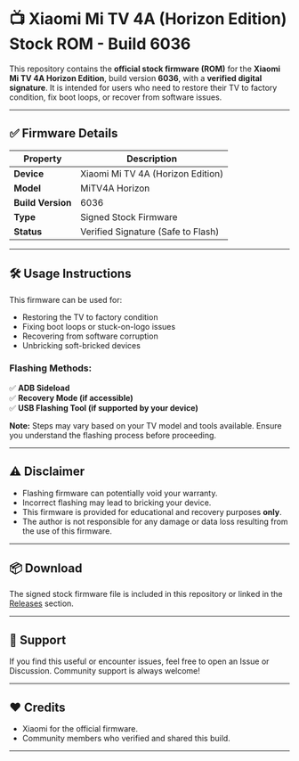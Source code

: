 # 📺 Xiaomi Mi TV 4A (Horizon Edition) Stock ROM - Build 6036

This repository contains the **official stock firmware (ROM)** for the **Xiaomi Mi TV 4A Horizon Edition**, build version **6036**, with a **verified digital signature**. It is intended for users who need to restore their TV to factory condition, fix boot loops, or recover from software issues.

---

## ✅ **Firmware Details**

| Property       | Description                          |
|----------------|--------------------------------------|
| **Device**     | Xiaomi Mi TV 4A (Horizon Edition)   |
| **Model**      | MiTV4A Horizon                      |
| **Build Version** | 6036                            |
| **Type**       | Signed Stock Firmware               |
| **Status**     | Verified Signature (Safe to Flash)  |

---

## 🛠️ **Usage Instructions**

This firmware can be used for:

- Restoring the TV to factory condition
- Fixing boot loops or stuck-on-logo issues
- Recovering from software corruption
- Unbricking soft-bricked devices

### **Flashing Methods:**

✅ **ADB Sideload**  
✅ **Recovery Mode (if accessible)**  
✅ **USB Flashing Tool (if supported by your device)**  

**Note:** Steps may vary based on your TV model and tools available. Ensure you understand the flashing process before proceeding.

---

## ⚠️ **Disclaimer**

- Flashing firmware can potentially void your warranty.
- Incorrect flashing may lead to bricking your device.
- This firmware is provided for educational and recovery purposes **only**.
- The author is not responsible for any damage or data loss resulting from the use of this firmware.

---

## 📦 **Download**

The signed stock firmware file is included in this repository or linked in the [Releases](../../releases) section.

---

## 📝 **Support**

If you find this useful or encounter issues, feel free to open an Issue or Discussion. Community support is always welcome!

---

## ❤️ **Credits**

- Xiaomi for the official firmware.
- Community members who verified and shared this build.

---
